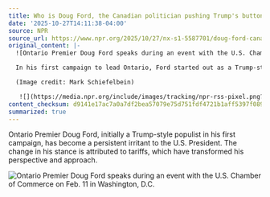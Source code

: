 ```yaml
---
title: Who is Doug Ford, the Canadian politician pushing Trump's buttons?
date: '2025-10-27T14:11:38-04:00'
source: NPR
source_url: https://www.npr.org/2025/10/27/nx-s1-5587701/doug-ford-canada-tariffs-ad-trump
original_content: |-
  ![Ontario Premier Doug Ford speaks during an event with the U.S. Chamber of Commerce on Feb. 11 in Washington, D.C.](https://npr.brightspotcdn.com/dims3/default/strip/false/crop/8301x5534+0+0/resize/8301x5534!/?url=http%3A%2F%2Fnpr-brightspot.s3.amazonaws.com%2F5f%2F4b%2F677e3d514724a6a844e184dba1a8%2Fap25042644796048.jpg)

  In his first campaign to lead Ontario, Ford started out as a Trump-style populist. But tariffs changed his view and he is now a consistent thorn in the U.S. president's side.

  (Image credit: Mark Schiefelbein)

   ![](https://media.npr.org/include/images/tracking/npr-rss-pixel.png?story=nx-s1-5587701)
content_checksum: d9141e17ac7a0a7df2bea57079e75d751fdf4721b1aff5397f08949858cb4f82
summarized: true
---
```


Ontario Premier Doug Ford, initially a Trump-style populist in his first campaign, has become a persistent irritant to the U.S. President. The change in his stance is attributed to tariffs, which have transformed his perspective and approach. 

![Ontario Premier Doug Ford speaks during an event with the U.S. Chamber of Commerce on Feb. 11 in Washington, D.C.](https://npr.brightspotcdn.com/dims3/default/strip/false/crop/8301x5534+0+0/resize/8301x5534!/?url=http%3A%2F%2Fnpr-brightspot.s3.amazonaws.com%2F5f%2F4b%2F677e3d514724a6a844e184dba1a8%2Fap25042644796048.jpg)